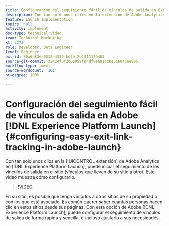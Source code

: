 ```yaml
---
title: Configuración del seguimiento fácil de vínculos de salida en Experience Platform Launch
description: Con tan solo unos clics en la extensión de Adobe Analytics en Experience Platform Launch, puede iniciar el seguimiento de los vínculos de salida en el sitio (vínculos que llevan de su sitio a otro). Este vídeo muestra cómo configurarlo.
feature: Launch Implementation
topics: null
activity: implement
doc-type: technical video
team: Technical Marketing
kt: 2273
role: Developer, Data Engineer
level: Beginner
exl-id: 80a6a83e-9315-4339-bdfe-2b1f11129403
source-git-commit: 32424f3f2b05952fe4df9ea91dcbe51684cee905
workflow-type: tm+mt
source-wordcount: '161'
ht-degree: 100%

---
```


# Configuración del seguimiento fácil de vínculos de salida en Adobe [!DNL Experience Platform Launch] {#configuring-easy-exit-link-tracking-in-adobe-launch}

Con tan solo unos clics en la [!UICONTROL extensión] de Adobe Analytics en [!DNL Experience Platform Launch], puede iniciar el seguimiento de los vínculos de salida en el sitio (vínculos que llevan de su sitio a otro). Este vídeo muestra cómo configurarlo.

>[!VIDEO](https://video.tv.adobe.com/v/25763/?quality=12)

En su sitio, es posible que tenga vínculos a otros sitios de su propiedad o con los que esté asociado. Es común querer saber cuántas personas hacen clic en estos sitios desde sus páginas. Con esta opción de Adobe [!DNL Experience Platform Launch], puede configurar el seguimiento de vínculos de salida de forma rápida y sencilla, e incluso ajustarlo a sus necesidades.
